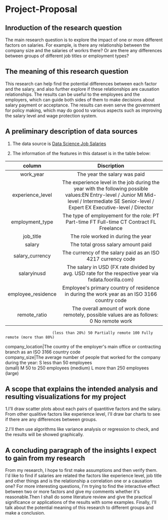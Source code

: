 # Project-Proposal
## Inroduction of the research question
The main research question is to explore the impact of one or more different factors on salaries. For example, is there any relationship between the company size and the salaries of workrs there? Or are there any differences between groups of different job titles or employment types?
## The meaning of this research question
This research can help find the potential differences between each factor and the salary, and also further explore if these relationships are causation relationships. The results can be useful to the employees and the employers, which can guide both sides of them to make decisions about salary payment or acceptance. The results can even serve the government for policy making, which may do good to various aspects such as improving the salary level and wage protection system.
## A preliminary description of data sources
1. The data source is [Data Science Job Salaries](https://www.kaggle.com/datasets/ruchi798/data-science-job-salaries)

2. The information of the features in this dataset is in the table below:

column| Discription 
:-----:|:----------:
 work_year|The year the salary was paid
experience_level|The experience level in the job during the year with the following possible values:EN Entry-level / Junior MI Mid-level / Intermediate SE Senior-level / Expert EX Executive-level / Director 
employment_type|The type of employement for the role: PT Part-time FT Full-time CT Contract FL Freelance
job_title|The role worked in during the year                                                               
salary|The total gross salary amount paid                                                                  
salary_currency|The currency of the salary paid as an ISO 4217 currency code                                        
salaryinusd|The salary in USD (FX rate divided by avg. USD rate for the respective year via fxdata.foorilla.com)
employee_residence|Employee's primary country of residence in during the work year as an ISO 3166 country code         
remote_ratio|The overall amount of work done remotely, possible values are as follows: 0 No remote work          
                         (less than 20%) 50 Partially remote 100 Fully remote (more than 80%)                               
company_location|The country of the employer's main office or contracting branch as an ISO 3166 country code         
company_size|The average number of people that worked for the company during the year: S less than 50 employees  
                        (small) M 50 to 250 employees (medium) L more than 250 employees (large)                      
## A scope that explains the intended analysis and resulting visualizations for my project
1.I'll draw scatter plots about each pairs of quantitive factors and the salary. From other qualitive factors like experience level, I'll draw bar charts to see if there are any differences between groups.

2.I'll then use algorithms like variance analysis or regression to check, and the results will be showed graphically.
## A concluding paragraph of the insights I expect to gain from my research
From my research, I hope to first make assumptions and then verify them. I'd like to find if salaries are related the factors like experience level, job title and other things and is the relationship a correlation one or a causation one? For more interesting questions, I'm trying to find the interactive effect between two or more factors and give my comments whether it's reasonable.Then I shall do some literature review and give the practical significance or applications of the results with some examples. Finally, I'll talk about the potential meaning of this research to different groups and make a conclusion. 
